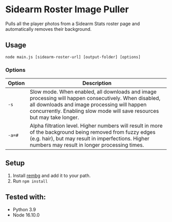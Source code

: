# Sidearm Roster Image Puller
Pulls all the player photos from a Sidearm Stats roster page and automatically removes their background.

## Usage
`node main.js [sidearm-roster-url] [output-folder] [options]`

### Options
|Option|Description|
|----|-----------|
|`-s`|Slow mode. When enabled, all downloads and image processing will happen consecutively. When disabled, all downloads and image processing will happen concurrently. Enabling slow mode will save resources but may take longer.|
|`-a=#`|Alpha filtration level. Higher numbers will result in more of the background being removed from fuzzy edges (e.g. hair), but may result in imperfections. Higher numbers may result in longer processing times.|

## Setup
1. Install [rembg](https://github.com/danielgatis/rembg) and add it to your path.
2. Run `npm install`

## Tested with:
* Python 3.9
* Node 16.10.0



